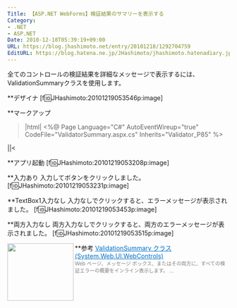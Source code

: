 ```yaml
---
Title: 【ASP.NET WebForms】検証結果のサマリーを表示する
Category:
- .NET
- ASP.NET
Date: 2010-12-18T05:39:19+09:00
URL: https://blog.jhashimoto.net/entry/20101218/1292704759
EditURL: https://blog.hatena.ne.jp/JHashimoto/jhashimoto.hatenadiary.jp/atom/entry/12921228815717258411
---
```


全てのコントロールの検証結果を詳細なメッセージで表示するには、ValidationSummaryクラスを使用します。

**デザイナ
[f:id:JHashimoto:20101219053546p:image]

**マークアップ
>|html|
<%@ Page Language="C#" AutoEventWireup="true" CodeFile="ValidatorSummary.aspx.cs" Inherits="Validator_P85" %>
<!DOCTYPE html PUBLIC "-//W3C//DTD XHTML 1.0 Transitional//EN" "http://www.w3.org/TR/xhtml1/DTD/xhtml1-transitional.dtd"
<html xmlns="http://www.w3.org/1999/xhtml">
<head runat="server">
    <title></title>
</head>
<body>
    <form id="form1" runat="server">
    <p>
    <asp:TextBox ID="TextBox1" runat="server"></asp:TextBox>
    <asp:RequiredFieldValidator
        ID="RequiredFieldValidator1"
        runat="server"
        ControlToValidate="TextBox1"
        Text="*"
        ForeColor="Red"
        ErrorMessage="TextBox1に入力してください。">
        </asp:RequiredFieldValidator>
    </p>
    <p>
    <asp:TextBox ID="TextBox2" runat="server"></asp:TextBox>
    <asp:RequiredFieldValidator
        ID="RequiredFieldValidator2"
        runat="server"
        ControlToValidate="TextBox2"
        Text="*"
        ForeColor="Red"
        ErrorMessage="TextBox2に入力してください。"></asp:RequiredFieldValidator>
    <asp:Button ID="Button1" runat="server" Text="Button" />
    </p>
    <asp:ValidationSummary ID="ValidationSummary1" runat="server" ForeColor="Red" />
    </form>
    </body>
</html>
||<

**アプリ起動
[f:id:JHashimoto:20101219053208p:image]

**入力あり
入力してボタンをクリックしました。
[f:id:JHashimoto:20101219053231p:image]

**TextBox1入力なし
入力なしでクリックすると、エラーメッセージが表示されました。
[f:id:JHashimoto:20101219053453p:image]

**両方入力なし
両方入力なしでクリックすると、両方のエラーメッセージが表示されました。
[f:id:JHashimoto:20101219053515p:image]

**参考
<a href="http://msdn.microsoft.com/ja-jp/library/system.web.ui.webcontrols.validationsummary%28v=VS.100%29.aspx" target="_blank"><img class="alignleft" align="left" border="0" src="http://capture.heartrails.com/150x130/shadow?http://msdn.microsoft.com/ja-jp/library/system.web.ui.webcontrols.validationsummary%28v=VS.100%29.aspx" alt="" width="150" height="130" /></a><a style="color:#0070C5;" href="http://msdn.microsoft.com/ja-jp/library/system.web.ui.webcontrols.validationsummary%28v=VS.100%29.aspx" target="_blank">ValidationSummary クラス (System.Web.UI.WebControls)</a><a href="http://b.hatena.ne.jp/entry/http://msdn.microsoft.com/ja-jp/library/system.web.ui.webcontrols.validationsummary%28v=VS.100%29.aspx" target="_blank"><img border="0" src="http://b.hatena.ne.jp/entry/image/http://msdn.microsoft.com/ja-jp/library/system.web.ui.webcontrols.validationsummary%28v=VS.100%29.aspx" alt="" /></a><br><span style="color: #808080;font-size: 80%;">Web ページ、メッセージ ボックス、またはその両方に、すべての検証エラーの概要をインライン表示します。 ...</span><br style="clear:both;" />
